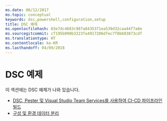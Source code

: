 ```yaml
---
ms.date: 06/12/2017
ms.topic: conceptual
keywords: dsc,powershell,configuration,setup
title: DSC 예제
ms.openlocfilehash: 03e7dc4683c987a8435371ea539d32caa44f7a8e
ms.sourcegitcommit: cf195b090b3223fa4917206dfec7f0b603873cdf
ms.translationtype: HT
ms.contentlocale: ko-KR
ms.lasthandoff: 04/09/2018
---
```

# <a name="dsc-examples"></a>DSC 예제

이 섹션에는 DSC 예제가 나와 있습니다.

- [DSC, Pester 및 Visual Studio Team Services를 사용하여 CI-CD 파이프라인 빌드](dscCiCd.md)
- [구성 및 환경 데이터 분리](separatingEnvData.md)
